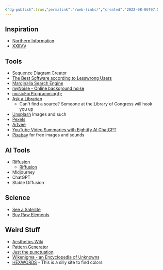 ```yaml
---
{"dg-publish":true,"permalink":"/web-links/","created":"2022-08-06T07:58:04.000-04:00","updated":"2024-01-07T17:49:23.000-05:00"}
---
```


## Inspiration
- [Northern Information](https://nor.the-rn.info)
- [XXIIVV](https://wiki.xxiivv.com/site/home.html)
## Tools
- [Sequence Diagram Creator](https://swimlanes.io/gallery/full-syntax)
- [The Best Software according to Lesswrong Users](https://www.lesswrong.com/posts/zHS4FJhByRjqsuH4o/the-best-software-for-every-need)
- [Marginalia Search Engine](https://search.marginalia.nu)
- [myNoise - Online background noise](https://mynoise.net/NoiseMachines/anamnesisSoundscapeGenerator.php?utm_campaign=Recomendo&utm_medium=email&utm_source=Revue%20newsletter)
- [musicForProgramming();](https://musicforprogramming.net/latest/?utm_campaign=Recomendo&utm_medium=email&utm_source=Revue%20newsletter)
- [Ask a Librarian](https://ask.loc.gov/?utm_campaign=Recomendo&utm_medium=email&utm_source=Revue%20newsletter)
	- Can't find a source? Someone at the Library of Congress will hook you up
- [Unsplash](https://unsplash.com/backgrounds/nature) Images and such
- [Pexels](https://www.pexels.com/?utm_source=substack&utm_medium=email)
- [Artvee](https://artvee.com)
- [YouTube Video Summaries with Eightify AI ChatGPT](https://www.eightify.app)
- [Pixabay](https://pixabay.com) for free images and sounds

## AI Tools
- [Riffusion](https://www.riffusion.com/about)
	- [Riffusion](https://www.riffusion.com/?&prompt=dj+scooter+jazz+jam&seed=3324&denoising=0.75&seedImageId=og_beat)
- Midjourney
- ChatGPT
- Stable Diffusion

## Science
- [See a Satellite](https://james.darpinian.com/satellites/?utm_campaign=Recomendo&utm_medium=email&utm_source=Revue%20newsletter)
- [Buy Raw Elements](https://luciteria.com/elements-for-sale)

## Weird Stuff
- [Aesthetics Wiki](https://aesthetics.fandom.com/wiki/Aesthetics_Wiki)
- [Pattern Generator](https://doodad.dev/pattern-generator)
- [Just the punctuation](https://just-the-punctuation.glitch.me)
- [Wikenigma - an Encyclopedia of Unknowns](https://wikenigma.org.uk/start?utm_source=substack&utm_medium=email#)
- [HEXWORDS](https://hexwords.netlify.app) - This is a silly site to find colors